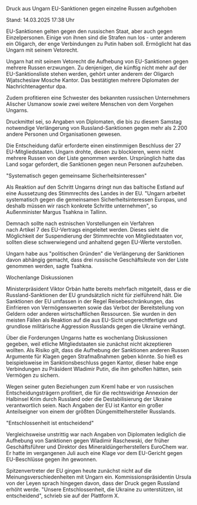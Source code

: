 
Druck aus Ungarn
EU-Sanktionen gegen einzelne Russen aufgehoben


Stand: 14.03.2025 17:38 Uhr


EU-Sanktionen gelten gegen den russischen Staat, aber auch gegen Einzelpersonen. Einige von ihnen sind die Strafen nun los - unter anderem ein Oligarch, der enge Verbindungen zu Putin haben soll. Ermöglicht hat das Ungarn mit seinem Vetorecht.



Ungarn hat mit seinem Vetorecht die Aufhebung von EU-Sanktionen gegen mehrere Russen erzwungen. Zu denjenigen, die künftig nicht mehr auf der EU-Sanktionsliste stehen werden, gehört unter anderem der Oligarch Wjatscheslaw Mosche Kantor. Das bestätigten mehrere Diplomaten der Nachrichtenagentur dpa.


Zudem profitieren eine Schwester des bekannten russischen Unternehmers Alischer Usmanow sowie zwei weitere Menschen von dem Vorgehen Ungarns.


Druckmittel sei, so Angaben von Diplomaten, die bis zu diesem Samstag notwendige Verlängerung von Russland-Sanktionen gegen mehr als 2.200 andere Personen und Organisationen gewesen.


Die Entscheidung dafür erforderte einen einstimmigen Beschluss der 27 EU-Mitgliedstaaten. Ungarn drohte, diesen zu blockieren, wenn nicht mehrere Russen von der Liste genommen werden. Ursprünglich hatte das Land sogar gefordert, die Sanktionen gegen neun Personen aufzuheben.

"Systematisch gegen gemeinsame Sicherheitsinteressen"


Als Reaktion auf den Schritt Ungarns dringt nun das baltische Estland auf eine Aussetzung des Stimmrechts des Landes in der EU. "Ungarn arbeitet systematisch gegen die gemeinsamen Sicherheitsinteressen Europas, und deshalb müssen wir rasch konkrete Schritte unternehmen", so Außenminister Margus Tsahkna in Tallinn.


Demnach sollte nach estnischen Vorstellungen ein Verfahren nach Artikel 7 des EU-Vertrags eingeleitet werden. Dieses sieht die Möglichkeit der Suspendierung der Stimmrechte von Mitgliedstaaten vor, sollten diese schwerwiegend und anhaltend gegen EU-Werte verstoßen.


Ungarn habe aus "politischen Gründen" die Verlängerung der Sanktionen davon abhängig gemacht, dass drei russische Geschäftsleute von der Liste genommen werden, sagte Tsahkna.

Wochenlange Diskussionen


Ministerpräsident Viktor Orbán hatte bereits mehrfach mitgeteilt, dass er die Russland-Sanktionen der EU grundsätzlich nicht für zielführend hält. Die Sanktionen der EU umfassen in der Regel Reisebeschränkungen, das Einfrieren von Vermögenswerten sowie das Verbot der Bereitstellung von Geldern oder anderen wirtschaftlichen Ressourcen. Sie wurden in den meisten Fällen als Reaktion auf die aus EU-Sicht ungerechtfertigte und grundlose militärische Aggression Russlands gegen die Ukraine verhängt. 


Über die Forderungen Ungarns hatte es wochenlang Diskussionen gegeben, weil etliche Mitgliedstaaten sie zunächst nicht akzeptieren wollten. Als Risiko gilt, dass die Aufhebung der Sanktionen anderen Russen Argumente für Klagen gegen Strafmaßnahmen geben könnte. So hieß es beispielsweise im Sanktionsbeschluss gegen Kantor, dieser habe enge Verbindungen zu Präsident Wladimir Putin, die ihm geholfen hätten, sein Vermögen zu sichern.


Wegen seiner guten Beziehungen zum Kreml habe er von russischen Entscheidungsträgern profitiert, die für die rechtswidrige Annexion der Halbinsel Krim durch Russland oder die Destabilisierung der Ukraine verantwortlich seien. Nach Angaben der EU ist Kantor ein großer Anteilseigner von einem der größten Düngemittelhersteller Russlands.

"Entschlossenheit ist entscheidend"


Vergleichsweise unstrittig war nach Angaben von Diplomaten lediglich die Aufhebung von Sanktionen gegen Wladimir Raschewski, der früher Geschäftsführer und Direktor des Mineraldüngerherstellers EuroChem war. Er hatte im vergangenen Juli auch eine Klage vor dem EU-Gericht gegen EU-Beschlüsse gegen ihn gewonnen.


Spitzenvertreter der EU gingen heute zunächst nicht auf die Meinungsverschiedenheiten mit Ungarn ein. Kommissionspräsidentin Ursula von der Leyen sprach hingegen davon, dass der Druck gegen Russland erhöht werde. "Unsere Entschlossenheit, die Ukraine zu unterstützen, ist entscheidend", schrieb sie auf der Plattform X.

